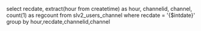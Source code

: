 select 
  recdate, extract(hour from createtime) as hour, channelid, channel, 
  count(1) as regcount
from slv2_users_channel 
where recdate = '{$intdate}' 
group by hour,recdate,channelid,channel